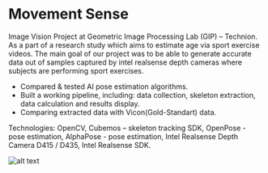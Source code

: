 # Movement Sense

Image Vision Project at Geometric Image Processing Lab (GIP) – Technion. As a part of a research study which aims to estimate age via sport exercise videos. The main goal of our project was to be able to generate accurate data out of samples captured by intel realsense depth cameras where subjects are performing sport exercises.

* Compared & tested AI pose estimation algorithms.
* Built a working pipeline, including: data collection, skeleton extraction, data calculation and results display.
* Comparing extracted data with Vicon(Gold-Standart) data.

Technologies:
OpenCV, Cubemos – skeleton tracking SDK, OpenPose - pose estimation, AlphaPose - pose estimation, Intel Realsense Depth Camera D415 / D435, Intel Realsense SDK.


<p float="center">
  <img src="https://github.com/Noy-Bo/Image-Vision-Project/blob/main/readme/project_30.gif" alt="alt text">
  
</p>
